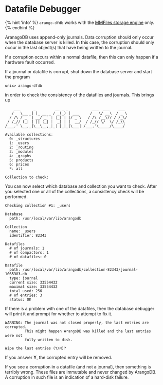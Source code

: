 Datafile Debugger
=================

{% hint 'info' %}
`arango-dfdb` works with the
[MMFiles storage engine](../Architecture/StorageEngines.md) only.
{% endhint %}

AranagoDB uses append-only journals. Data corruption should only occur when the
database server is killed. In this case, the corruption should only occur in the
last object(s) that have being written to the journal.

If a corruption occurs within a normal datafile, then this can only happen if a
hardware fault occurred.

If a journal or datafile is corrupt, shut down the database server and start
the program

    unix> arango-dfdb

in order to check the consistency of the datafiles and journals. This brings up

        ___      _         __ _ _           ___  ___    ___ 
       /   \__ _| |_ __ _ / _(_) | ___     /   \/ __\  / _ \
      / /\ / _` | __/ _` | |_| | |/ _ \   / /\ /__\// / /_\/
     / /_// (_| | || (_| |  _| | |  __/  / /_// \/  \/ /_\\ 
    /___,' \__,_|\__\__,_|_| |_|_|\___| /___,'\_____/\____/ 

    Available collections:
      0: _structures
      1: _users
      2: _routing
      3: _modules
      4: _graphs
      5: products
      6: prices
      *: all

    Collection to check: 

You can now select which database and collection you want to check. After you selected 
one or all of the collections, a consistency check will be performed.

    Checking collection #1: _users

    Database
      path: /usr/local/var/lib/arangodb

    Collection
      name: _users
      identifier: 82343

    Datafiles
      # of journals: 1
      # of compactors: 1
      # of datafiles: 0

    Datafile
      path: /usr/local/var/lib/arangodb/collection-82343/journal-1065383.db
      type: journal
      current size: 33554432
      maximal size: 33554432
      total used: 256
      # of entries: 3
      status: OK

If there is a problem with one of the datafiles, then the database debugger will print it
and prompt for whether to attempt to fix it.

    WARNING: The journal was not closed properly, the last entries are corrupted.
             This might happen ArangoDB was killed and the last entries were not
             fully written to disk.

    Wipe the last entries (Y/N)?

If you answer **Y**, the corrupted entry will be removed.

If you see a corruption in a datafile (and not a journal), then something is
terribly wrong. These files are immutable and never changed by ArangoDB. A
corruption in such file is an indication of a hard-disk failure.

